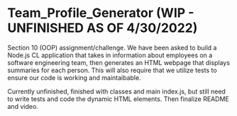 # Team_Profile_Generator (WIP - UNFINISHED AS OF 4/30/2022)
Section 10 (OOP) assignment/challenge. We have been asked to build a Node.js CL application that takes in information about employees on a software engineering team, then generates an HTML webpage that displays summaries for each person. This will also require that we utilize tests to ensure our code is working and maintaibable.

Currently unfinished, finished with classes and main index.js, but still need to write tests and code the dynamic HTML elements. Then finalize README and video.